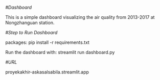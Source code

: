 *#Dashboard*

This is a simple dashboard visualizing the air quality from 2013-2017 at Nongzhanguan station.

*#Step to Run Dashboard*

packages: pip install -r requirements.txt

Run the dashboard with: streamlit run dashboard.py

*#URL*

proyekakhir-askasalsabila.streamlit.app
